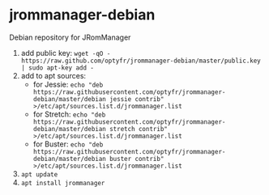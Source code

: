 # jrommanager-debian
Debian repository for JRomManager

1. add public key: `wget -qO - https://raw.github.com/optyfr/jrommanager-debian/master/public.key | sudo apt-key add -`
2. add to apt sources:
    * for Jessie: `echo "deb https://raw.githubusercontent.com/optyfr/jrommanager-debian/master/debian jessie contrib" >/etc/apt/sources.list.d/jrommanager.list`
    * for Stretch: `echo "deb https://raw.githubusercontent.com/optyfr/jrommanager-debian/master/debian stretch contrib" >/etc/apt/sources.list.d/jrommanager.list`
    * for Buster: `echo "deb https://raw.githubusercontent.com/optyfr/jrommanager-debian/master/debian buster contrib" >/etc/apt/sources.list.d/jrommanager.list`
3. `apt update`
4. `apt install jrommanager`
